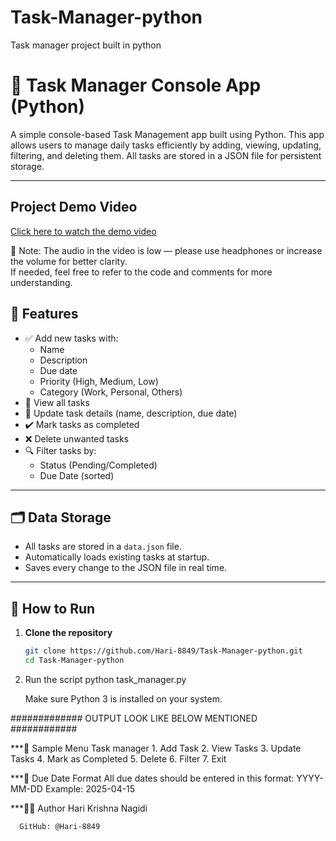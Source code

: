 # Task-Manager-python
Task manager project built in python

# 📝 Task Manager Console App (Python)

A simple console-based Task Management app built using Python. This app allows users to manage daily tasks efficiently by adding, viewing, updating, filtering, and deleting them. All tasks are stored in a JSON file for persistent storage.

---

## Project Demo Video

[Click here to watch the demo video](https://drive.google.com/file/d/1ZjCqbBw8C_HjTaOM9WIEL-sC4dr3WdPr/view?usp=sharing)

📝 Note: The audio in the video is low — please use headphones or increase the volume for better clarity.  
If needed, feel free to refer to the code and comments for more understanding.

## 📁 Features

- ✅ Add new tasks with:
  - Name
  - Description
  - Due date
  - Priority (High, Medium, Low)
  - Category (Work, Personal, Others)
- 📄 View all tasks
- 🔄 Update task details (name, description, due date)
- ✔️ Mark tasks as completed
- ❌ Delete unwanted tasks
- 🔍 Filter tasks by:
  - Status (Pending/Completed)
  - Due Date (sorted)

---

## 🗂 Data Storage

- All tasks are stored in a `data.json` file.
- Automatically loads existing tasks at startup.
- Saves every change to the JSON file in real time.

---

## 🚀 How to Run

1. **Clone the repository**
   ```bash
   git clone https://github.com/Hari-8849/Task-Manager-python.git
   cd Task-Manager-python
2. Run the script
   python task_manager.py

   Make sure Python 3 is installed on your system.

  ############# OUTPUT LOOK LIKE BELOW MENTIONED  ############
   
***📌 Sample Menu
    Task manager 
    1. Add Task
    2. View Tasks
    3. Update Tasks
    4. Mark as Completed
    5. Delete
    6. Filter
    7. Exit
    
***📅 Due Date Format
      All due dates should be entered in this format:
      YYYY-MM-DD
      Example: 2025-04-15
      
***🧑‍💻 Author
      Hari Krishna Nagidi
      
      GitHub: @Hari-8849
